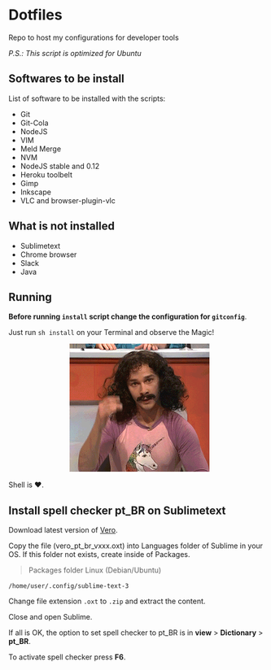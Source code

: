 # Dotfiles

Repo to host my configurations for developer tools

*P.S.: This script is optimized for Ubuntu*

## Softwares to be install

List of software to be installed with the scripts:

- Git
- Git-Cola
- NodeJS
- VIM
- Meld Merge
- NVM
- NodeJS stable and 0.12
- Heroku toolbelt
- Gimp
- Inkscape
- VLC and browser-plugin-vlc

## What is not installed

- Sublimetext
- Chrome browser
- Slack
- Java

## Running

**Before running `install` script change the configuration for `gitconfig`**.

Just run `sh install` on your Terminal and observe the Magic!

<p align="center">
    <img src="/img/magic.gif" alt="Magic Gif">
</p>

Shell is :heart:.

## Install spell checker pt_BR on Sublimetext

Download latest version of [Vero](https://pt-br.libreoffice.org/projetos/vero/).

Copy the file (vero_pt_br_vxxx.oxt) into Languages folder of Sublime in your OS. If this folder not exists, create inside of Packages.

> Packages folder Linux (Debian/Ubuntu)

```
/home/user/.config/sublime-text-3
```

Change file extension `.oxt` to `.zip` and extract the content.

Close and open Sublime.

If all is OK, the option to set spell checker to pt_BR is in **view** > **Dictionary** > **pt_BR**.

To activate spell checker press **F6**.
